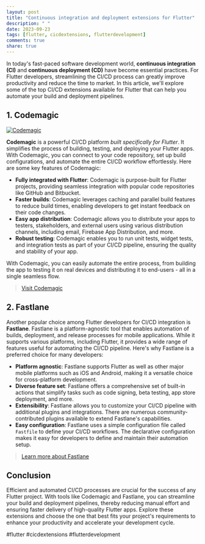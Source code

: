 ```yaml
---
layout: post
title: "Continuous integration and deployment extensions for Flutter"
description: " "
date: 2023-09-23
tags: [flutter, cicdextensions, flutterdevelopment]
comments: true
share: true
---
```


In today's fast-paced software development world, **continuous integration (CI)** and **continuous deployment (CD)** have become essential practices. For Flutter developers, streamlining the CI/CD process can greatly improve productivity and reduce the time to market. In this article, we'll explore some of the top CI/CD extensions available for Flutter that can help you automate your build and deployment pipelines.

## 1. Codemagic

[![Codemagic](https://www.codemagic.io/assets/images/codemagic.png)](https://www.codemagic.io/)

**Codemagic** is a powerful CI/CD platform *built specifically for Flutter*. It simplifies the process of building, testing, and deploying your Flutter apps. With Codemagic, you can connect to your code repository, set up build configurations, and automate the entire CI/CD workflow effortlessly. Here are some key features of Codemagic:

- **Fully integrated with Flutter**: Codemagic is purpose-built for Flutter projects, providing seamless integration with popular code repositories like GitHub and Bitbucket.
- **Faster builds**: Codemagic leverages caching and parallel build features to reduce build times, enabling developers to get instant feedback on their code changes.
- **Easy app distribution**: Codemagic allows you to distribute your apps to testers, stakeholders, and external users using various distribution channels, including email, Firebase App Distribution, and more.
- **Robust testing**: Codemagic enables you to run unit tests, widget tests, and integration tests as part of your CI/CD pipeline, ensuring the quality and stability of your app.

With Codemagic, you can easily automate the entire process, from building the app to testing it on real devices and distributing it to end-users - all in a single seamless flow.

> [Visit Codemagic](https://www.codemagic.io/)

## 2. Fastlane

Another popular choice among Flutter developers for CI/CD integration is **Fastlane**. Fastlane is a platform-agnostic tool that enables automation of builds, deployment, and release processes for mobile applications. While it supports various platforms, including Flutter, it provides a wide range of features useful for automating the CI/CD pipeline. Here's why Fastlane is a preferred choice for many developers:

- **Platform agnostic**: Fastlane supports Flutter as well as other major mobile platforms such as iOS and Android, making it a versatile choice for cross-platform development.
- **Diverse feature set**: Fastlane offers a comprehensive set of built-in actions that simplify tasks such as code signing, beta testing, app store deployment, and more.
- **Extensibility**: Fastlane allows you to customize your CI/CD pipeline with additional plugins and integrations. There are numerous community-contributed plugins available to extend Fastlane's capabilities.
- **Easy configuration**: Fastlane uses a simple configuration file called `Fastfile` to define your CI/CD workflows. The declarative configuration makes it easy for developers to define and maintain their automation setup.

> [Learn more about Fastlane](https://fastlane.tools/)

## Conclusion

Efficient and automated CI/CD processes are crucial for the success of any Flutter project. With tools like Codemagic and Fastlane, you can streamline your build and deployment pipelines, thereby reducing manual effort and ensuring faster delivery of high-quality Flutter apps. Explore these extensions and choose the one that best fits your project's requirements to enhance your productivity and accelerate your development cycle.

#flutter #cicdextensions #flutterdevelopment